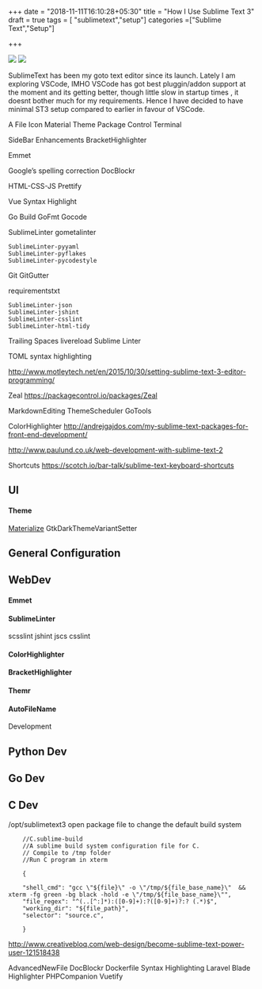 +++
date = "2018-11-11T16:10:28+05:30"
title = "How I Use Sublime Text 3"
draft = true
tags = [ "sublimetext","setup"]
categories =["Sublime Text","Setup"]

+++

![](/img/my-sublimetext-setup/st31.png)
![](/img/my-sublimetext-setup/st32.png)

SublimeText has been my goto text editor since its launch. Lately I am exploring VSCode, IMHO VSCode has got best pluggin/addon support at the moment and its getting better, though little slow in startup times , it doesnt bother much for my requirements. Hence I have decided to have minimal ST3 setup compared to earlier in favour of VSCode.

A File Icon
Material Theme
Package Control
Terminal


  SideBar Enhancements
Bracket​Highlighter

Emmet

Google’s spelling correction
DocBlockr 

HTML-CSS-JS Prettify

 Vue Syntax Highlight


Go Build
GoFmt
Gocode

SublimeLinter
    gometalinter

    SublimeLinter-pyyaml
    SublimeLinter-pyflakes
    SublimeLinter-pycodestyle
    
Git
GitGutter

requirementstxt



    SublimeLinter-json
    SublimeLinter-jshint
    SublimeLinter-csslint
    SublimeLinter-html-tidy
    
    
    
Trailing Spaces
livereload
Sublime Linter




TOML syntax highlighting

http://www.motleytech.net/en/2015/10/30/setting-sublime-text-3-editor-programming/

Zeal
https://packagecontrol.io/packages/Zeal

MarkdownEditing
ThemeScheduler
GoTools

ColorHighlighter
http://andrejgajdos.com/my-sublime-text-packages-for-front-end-development/

http://www.paulund.co.uk/web-development-with-sublime-text-2

Shortcuts
https://scotch.io/bar-talk/sublime-text-keyboard-shortcuts

## UI

#### Theme

[Materialize](https://github.com/saadq/Materialize)
GtkDarkThemeVariantSetter

## General Configuration

## WebDev

#### Emmet

#### SublimeLinter

scsslint
jshint
jscs
csslint

#### ColorHighlighter

#### BracketHighlighter

#### Themr

#### AutoFileName

Development

## Python Dev

## Go Dev

## C Dev

/opt/sublimetext3 open package file to change the default build system

        //C.sublime-build
        //A sublime build system configuration file for C.
        // Compile to /tmp folder
        //Run C program in xterm

        {

        "shell_cmd": "gcc \"${file}\" -o \"/tmp/${file_base_name}\"  && xterm -fg green -bg black -hold -e \"/tmp/${file_base_name}\"",
        "file_regex": "^(..[^:]*):([0-9]+):?([0-9]+)?:? (.*)$",
        "working_dir": "${file_path}",
        "selector": "source.c",

        }

http://www.creativebloq.com/web-design/become-sublime-text-power-user-121518438

AdvancedNewFile
DocBlockr
Dockerfile Syntax Highlighting
Laravel Blade Highlighter
PHPCompanion
Vuetify


